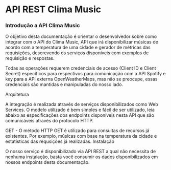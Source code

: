 # API REST Clima Music

<h3>Introdução a API Clima Music</h3>

O objetivo desta documentação é orientar o desenvolvedor sobre como integrar com o API do Clima Music, API que irá disponibilizar músicas de acordo com a temperatura de uma cidade e gerador de métricas das requisições, descrevendo os serviços disponíveis com exemplos de requisição e respostas.

Todas as operações requerem credenciais de acesso (Client ID e Client Secret) específicos para respectivos para comunicação com a API Spotify e key para a API externa OpenWeatherMaps, mas não se preocupe, essas credenciais são mantidas e manipuladas do nosso lado.

Arquitetura

A integração é realizada através de serviços disponibilizados como Web Services. O modelo utilizado é bem simples e fácil de ser utilizado, leia abaixo as especificações dos endpoints disponíveis nesta API que são comunicáveis através do protocolo HTTP.

GET - O método HTTP GET é utilizado para consultas de recursos já existentes. Por exemplo, músicas com base na temperatura da cidade e estatísticas das requsições já realizadas.
Instalação

O nosso serviço é disponibilizado via API REST a qual não necessita de nenhuma instalação, basta você consumir os dados disponibilizados em nossos endpoints desta documentação.
